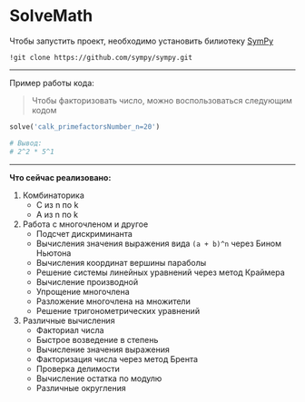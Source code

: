 # SolveMath
Чтобы запустить проект, необходимо установить билиотеку [SymPy](https://docs.sympy.org/latest/install.html#installation)

`!git clone https://github.com/sympy/sympy.git`

---
Пример работы кода:
> Чтобы факторизовать число, можно воспользоваться следующим кодом
```python
solve('calk_primefactorsNumber_n=20')

# Вывод:
# 2^2 * 5^1
```
---
**Что сейчас реализовано:**

1. Комбинаторика
   - C из n по k 
   - A из n по k 
2. Работа с многочленом и другое
   - Подсчет дискриминанта
   - Вычисления значения выражения вида `(a + b)^n` через Бином Ньютона
   - Вычисления координат вершины параболы
   - Решение системы линейных уравнений через метод Краймера
   - Вычисление производной
   - Упрощение многочлена
   - Разложение многочлена на множители
   - Решение тригонометрических уравнений
3. Различные вычисления
   - Факториал числа
   - Быстрое возведение в степень
   - Вычисление значения выражения
   - Факторизация числа через метод Брента
   - Проверка делимости
   - Вычисление остатка по модулю
   - Различные округления
